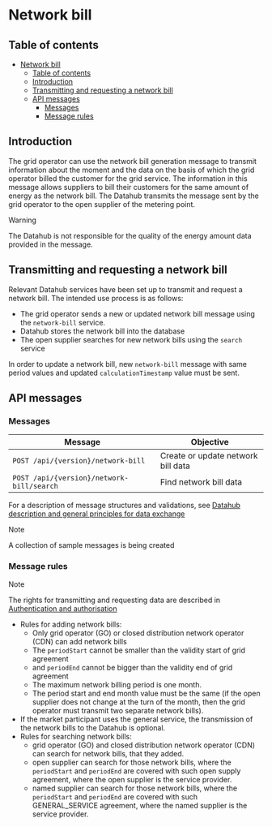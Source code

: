 ﻿# Network bill

## Table of contents

- [Network bill](#network-bill)
  - [Table of contents](#table-of-contents)
  - [Introduction](#introduction)
  - [Transmitting and requesting a network bill](#transmitting-and-requesting-a-network-bill)
  - [API messages](#api-messages)
    - [Messages](#messages)
    - [Message rules](#message-rules)

## Introduction

The grid operator can use the network bill generation message to transmit information about the moment and the data on the basis of which the grid operator billed the customer for the grid service. The information in this message allows suppliers to bill their customers for the same amount of energy as the network bill. The Datahub transmits the message sent by the grid operator to the open supplier of the metering point.

> [!WARNING] 
> The Datahub is not responsible for the quality of the energy amount data provided in the message.

## Transmitting and requesting a network bill

Relevant Datahub services have been set up to transmit and request a network bill. The intended use process is as follows:

- The grid operator sends a new or updated network bill message using the `network-bill` service.
- Datahub stores the network bill into the database
- The open supplier searches for new network bills using the `search` service

In order to update a network bill, new `network-bill` message with same period values and updated `calculationTimestamp` value must be sent.

## API messages

### Messages

| Message                                   | Objective                          |
|-------------------------------------------|------------------------------------|
| `POST /api/{version}/network-bill`        | Create or update network bill data |
| `POST /api/{version}/network-bill/search` | Find network bill data             |

For a description of message structures and validations, see [Datahub description and general principles for data exchange](01-datahub-description-and-general-principles-for-data-exchange.md)

> [!NOTE]
> A collection of sample messages is being created

### Message rules

> [!NOTE]
> The rights for transmitting and requesting data are described in [Authentication and authorisation](03-authentication-and-authorisation.md)

- Rules for adding network bills:
  - Only grid operator (GO) or closed distribution network operator (CDN) can add network bills
  - The `periodStart` cannot be smaller than the validity start of grid agreement
  - and `periodEnd` cannot be bigger than the validity end of grid agreement
  - The maximum network billing period is one month.
  - The period start and end month value must be the same (if the open supplier does not change at the turn of the month, then the grid operator must transmit two separate network bills).
- If the market participant uses the general service, the transmission of the network bills to the Datahub is optional.
- Rules for searching network bills:
  - grid operator (GO) and closed distribution network operator (CDN) can search for network bills, that they added.
  - open supplier can search for those network bills, where the `periodStart` and `periodEnd` are covered with such open supply agreement, where the open supplier is the service provider.
  - named supplier can search for those network bills, where the `periodStart` and `periodEnd` are covered with such GENERAL_SERVICE agreement, where the named supplier is the service provider.
